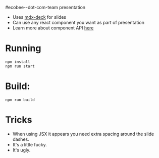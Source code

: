 #ecobee--dot-com-team presentation

- Uses [mdx-deck](https://github.com/jxnblk/mdx-deck) for slides
- Can use any react component you want as part of presentation
- Learn more about component API [here](https://github.com/jxnblk/mdx-deck/blob/master/docs/components.md)

# Running

```
npm install
npm run start
```

# Build:

`npm run build` 

# Tricks

- When using JSX it appears you need extra spacing around the slide dashes.
- It's a little fucky. 
- It's ugly. 
